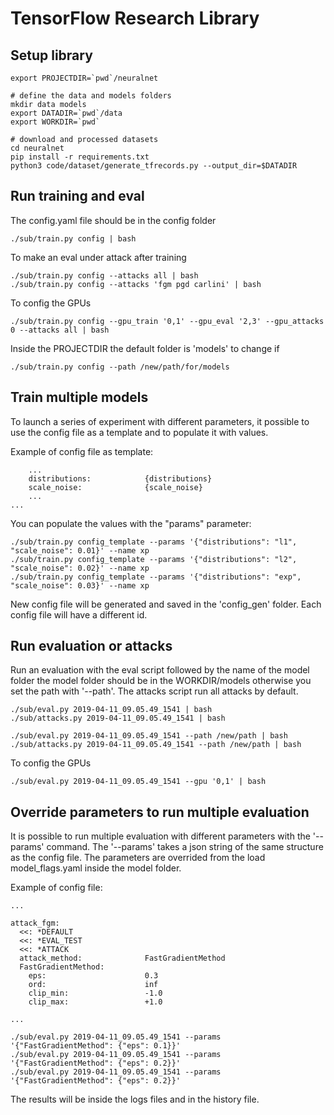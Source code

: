 # TensorFlow Research Library

## Setup library

```
export PROJECTDIR=`pwd`/neuralnet

# define the data and models folders
mkdir data models
export DATADIR=`pwd`/data
export WORKDIR=`pwd`

# download and processed datasets 
cd neuralnet
pip install -r requirements.txt
python3 code/dataset/generate_tfrecords.py --output_dir=$DATADIR
```


## Run training and eval

The config.yaml file should be in the config folder
```
./sub/train.py config | bash
```

To make an eval under attack after training
```
./sub/train.py config --attacks all | bash 
./sub/train.py config --attacks 'fgm pgd carlini' | bash
```

To config the GPUs
```
./sub/train.py config --gpu_train '0,1' --gpu_eval '2,3' --gpu_attacks 0 --attacks all | bash
```

Inside the PROJECTDIR the default folder is 'models' to change if
```
./sub/train.py config --path /new/path/for/models
```

## Train multiple models

To launch a series of experiment with different parameters, it possible to use the config file as a template and to populate it with values. 

Example of config file as template:
```
    ...
    distributions:            {distributions}
    scale_noise:              {scale_noise}
    ...
...
```

You can populate the values with the "params" parameter:
```
./sub/train.py config_template --params '{"distributions": "l1", "scale_noise": 0.01}' --name xp
./sub/train.py config_template --params '{"distributions": "l2", "scale_noise": 0.02}' --name xp
./sub/train.py config_template --params '{"distributions": "exp", "scale_noise": 0.03}' --name xp
```

New config file will be generated and saved in the 'config_gen' folder. Each config file will have a different id. 

## Run evaluation or attacks

Run an evaluation with the eval script followed by the name of the model folder the model folder should be in the WORKDIR/models otherwise you set the path with '--path'. The attacks script run all attacks by default. 
```
./sub/eval.py 2019-04-11_09.05.49_1541 | bash
./sub/attacks.py 2019-04-11_09.05.49_1541 | bash

./sub/eval.py 2019-04-11_09.05.49_1541 --path /new/path | bash
./sub/attacks.py 2019-04-11_09.05.49_1541 --path /new/path | bash
```

To config the GPUs
```
./sub/eval.py 2019-04-11_09.05.49_1541 --gpu '0,1' | bash
```

## Override parameters to run multiple evaluation

It is possible to run multiple evaluation with different parameters with the '--params' command. The '--params' takes a json string of the same structure as the config file. The parameters are overrided from the load model_flags.yaml inside the model folder.   

Example of config file:
```
...

attack_fgm:
  <<: *DEFAULT
  <<: *EVAL_TEST
  <<: *ATTACK
  attack_method:              FastGradientMethod
  FastGradientMethod:
    eps:                      0.3
    ord:                      inf
    clip_min:                 -1.0
    clip_max:                 +1.0

...

```

```
./sub/eval.py 2019-04-11_09.05.49_1541 --params '{"FastGradientMethod": {"eps": 0.1}}' 
./sub/eval.py 2019-04-11_09.05.49_1541 --params '{"FastGradientMethod": {"eps": 0.2}}' 
./sub/eval.py 2019-04-11_09.05.49_1541 --params '{"FastGradientMethod": {"eps": 0.2}}' 
```

The results will be inside the logs files and in the history file.



